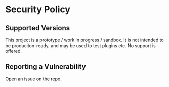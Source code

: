 # Security Policy

## Supported Versions

This project is a prototype / work in progress / sandbox.
It is not intended to be produciton-ready, and may be used to test plugins etc.
No support is offered.

## Reporting a Vulnerability

Open an issue on the repo.
